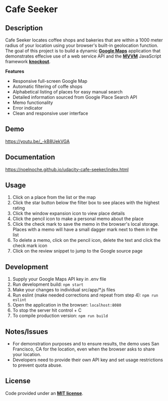 # Cafe Seeker


## Description
Cafe Seeker locates coffee shops and bakeries that are within a 1000 meter radius of your location using your browser's built-in geolocation function. The goal of this project is to build a dynamic **[Google Maps](https://developers.google.com/maps/)** application that demonstrates effecive use of a web service API and the **[MVVM](https://en.wikipedia.org/wiki/Model%E2%80%93view%E2%80%93viewmodel)** JavaScript framework **[knockout](https://knockoutjs.com/)**.


**Features**
+ Responsive full-screen Google Map
+ Automatic filtering of coffe shops
+ Alphabetical listing of places for easy manual search
+ Detailed information sourced from Google Place Search API
+ Memo functionality
+ Error indicator
+ Clean and responsive user interface


## Demo
<https://youtu.be/_-kB8UekVGA>


## Documentation
<https://noelnoche.github.io/udacity-cafe-seeker/index.html>


## Usage
1. Click on a place from the list or the map
2. Click the star button below the filter box to see places with the highest rating
3. Click the window expansion icon to view place details
4. Click the pencil icon to make a personal memo about the place
5. Click the check mark to save the memo in the browser's local storage. Places with a memo will have a small dagger mark next to them in the list
6. To delete a memo, click on the pencil icon, delete the text and click the check mark icon
7. Click on the review snippet to jump to the Google source page


## Development
1. Supply your Google Maps API key in .env file
2. Run development build: `npm start`
3. Make your changes to individual src/app/*.js files
4. Run eslint (make needed corrections and repeat from step 4): `npm run eslint`
7. Open the application in the browser: `localhost:8080`
8. To stop the server hit control + C
9. To compile production version: `npm run build`


## Notes/Issues
+ For demonstration purposes and to ensure results, the demo uses San Francisco, CA for the location, even when the browser asks to share your location.
+ Developers need to provide their own API key and set usage restrictions to prevent quota abuse.


## License
Code provided under an **[MIT license](https://github.com/noelnoche/udacity-cafe-seeker/blob/master/LICENSE.md)**.
